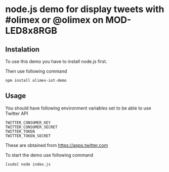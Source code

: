 # node.js demo for display tweets with #olimex or @olimex on MOD-LED8x8RGB

## Instalation

To use this demo you have to install node.js first.

Then use following command
	
	npm install olimex-iot-demo

## Usage

You should have following environment variables set to be able to use Twitter API
	
	TWITTER_CONSUMER_KEY
	TWITTER_CONSUMER_SECRET
	TWITTER_TOKEN
	TWITTER_TOKEN_SECRET

These are obtained from https://apps.twitter.com
	
To start the demo use following command
	
	[sudo] node index.js
	
